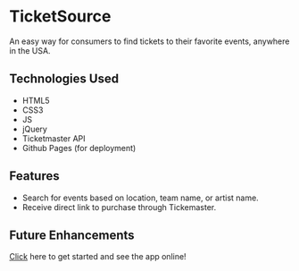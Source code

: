 # TicketSource

An easy way for consumers to find tickets to their favorite events, anywhere in the USA.

## Technologies Used
- HTML5
- CSS3
- JS
- jQuery
- Ticketmaster API
- Github Pages (for deployment)

## Features
- Search for events based on location, team name, or artist name.
- Receive direct link to purchase through Tickemaster.

## Future Enhancements

[Click](#) here to get started and see the app online!